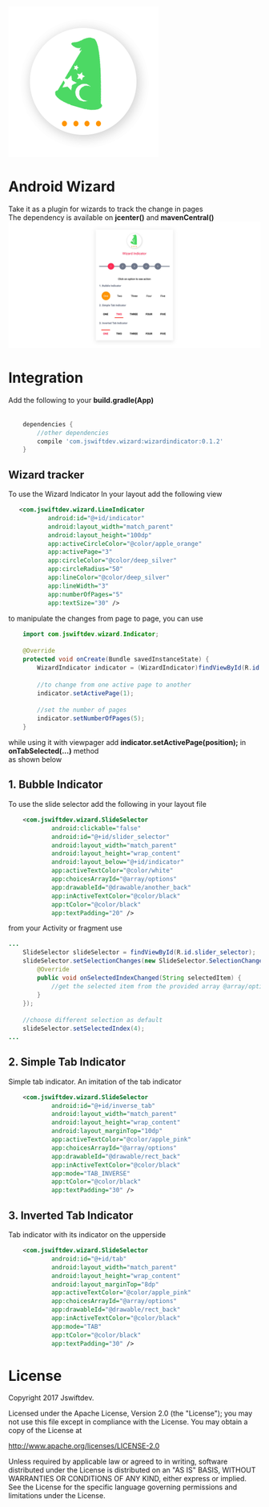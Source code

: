 ![Image](screenshots/wizard_hat.png) 
# Android Wizard
 
Take it as a plugin for wizards to track the change in pages  
The dependency is available on **jcenter()** and **mavenCentral()**
![Image](screenshots/wizard_screenshot.png)

# Integration


Add the following to your **build.gradle(App)**
```gradle  

    dependencies {
        //other dependencies
        compile 'com.jswiftdev.wizard:wizardindicator:0.1.2'
    }
```

## Wizard tracker
To use the Wizard Indicator
In your layout add the following view
```xml
   <com.jswiftdev.wizard.LineIndicator
           android:id="@+id/indicator"
           android:layout_width="match_parent"
           android:layout_height="100dp"
           app:activeCircleColor="@color/apple_orange"
           app:activePage="3"
           app:circleColor="@color/deep_silver"
           app:circleRadius="50"
           app:lineColor="@color/deep_silver"
           app:lineWidth="3"
           app:numberOfPages="5"
           app:textSize="30" />
```
to manipulate the changes from page to page, you can use

```java
    import com.jswiftdev.wizard.Indicator;
    
    @Override
    protected void onCreate(Bundle savedInstanceState) {
        WizardIndicator indicator = (WizardIndicator)findViewById(R.id.indicator);
    
        //to change from one active page to another
        indicator.setActivePage(1);
        
        //set the number of pages
        indicator.setNumberOfPages(5);
    }
```

while using it with viewpager add **indicator.setActivePage(position);** in **onTabSelected(...)** method  
as shown below

## 1. Bubble Indicator
To use the slide selector add the following in your layout file
```xml
    <com.jswiftdev.wizard.SlideSelector
            android:clickable="false"
            android:id="@+id/slider_selector"
            android:layout_width="match_parent"
            android:layout_height="wrap_content"
            android:layout_below="@+id/indicator"
            app:activeTextColor="@color/white"
            app:choicesArrayId="@array/options"
            app:drawableId="@drawable/another_back"
            app:inActiveTextColor="@color/black"
            app:tColor="@color/black"
            app:textPadding="20" />
```

from your Activity or fragment use
```java
...
    SlideSelector slideSelector = findViewById(R.id.slider_selector);
    slideSelector.setSelectionChanges(new SlideSelector.SelectionChanges() {
        @Override
        public void onSelectedIndexChanged(String selectedItem) {
            //get the selected item from the provided array @array/options
        }
    });

    //choose different selection as default
    slideSelector.setSelectedIndex(4);
...
```  

## 2. Simple Tab Indicator
Simple tab indicator. An imitation of the tab indicator
```xml
    <com.jswiftdev.wizard.SlideSelector
            android:id="@+id/inverse_tab"
            android:layout_width="match_parent"
            android:layout_height="wrap_content"
            android:layout_marginTop="10dp"
            app:activeTextColor="@color/apple_pink"
            app:choicesArrayId="@array/options"
            app:drawableId="@drawable/rect_back"
            app:inActiveTextColor="@color/black"
            app:mode="TAB_INVERSE"
            app:tColor="@color/black"
            app:textPadding="30" />

```

## 3. Inverted Tab Indicator
Tab indicator with its indicator on the upperside  
```xml
    <com.jswiftdev.wizard.SlideSelector
            android:id="@+id/tab"
            android:layout_width="match_parent"
            android:layout_height="wrap_content"
            android:layout_marginTop="8dp"
            app:activeTextColor="@color/apple_pink"
            app:choicesArrayId="@array/options"
            app:drawableId="@drawable/rect_back"
            app:inActiveTextColor="@color/black"
            app:mode="TAB"
            app:tColor="@color/black"
            app:textPadding="30" />

```


# License

Copyright 2017 Jswiftdev.

Licensed under the Apache License, Version 2.0 (the "License");
you may not use this file except in compliance with the License.
You may obtain a copy of the License at

http://www.apache.org/licenses/LICENSE-2.0

Unless required by applicable law or agreed to in writing, software
distributed under the License is distributed on an "AS IS" BASIS,
WITHOUT WARRANTIES OR CONDITIONS OF ANY KIND, either express or implied.
See the License for the specific language governing permissions and
limitations under the License.